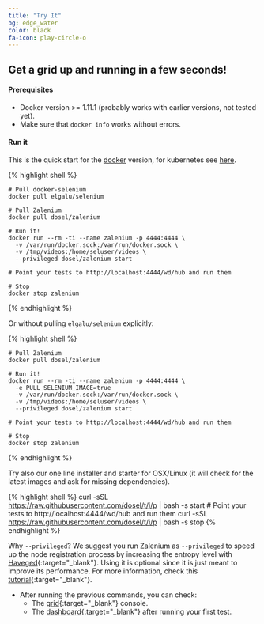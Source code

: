 ```yaml
---
title: "Try It"
bg: edge_water
color: black
fa-icon: play-circle-o
---
```

## Get a grid up and running in a few seconds!

#### Prerequisites
* Docker version >= 1.11.1 (probably works with earlier versions, not tested yet).
* Make sure that `docker info` works without errors.

#### Run it

This is the quick start for the [docker](#docker) version, for kubernetes see [here](#kubernetes).  

{% highlight shell %}

    # Pull docker-selenium
    docker pull elgalu/selenium
    
    # Pull Zalenium
    docker pull dosel/zalenium
    
    # Run it!
    docker run --rm -ti --name zalenium -p 4444:4444 \
      -v /var/run/docker.sock:/var/run/docker.sock \
      -v /tmp/videos:/home/seluser/videos \
      --privileged dosel/zalenium start
      
    # Point your tests to http://localhost:4444/wd/hub and run them

    # Stop
    docker stop zalenium

{% endhighlight %}

Or without pulling `elgalu/selenium` explicitly:

{% highlight shell %}

    # Pull Zalenium
    docker pull dosel/zalenium
    
    # Run it!
    docker run --rm -ti --name zalenium -p 4444:4444 \
      -e PULL_SELENIUM_IMAGE=true
      -v /var/run/docker.sock:/var/run/docker.sock \
      -v /tmp/videos:/home/seluser/videos \
      --privileged dosel/zalenium start
      
    # Point your tests to http://localhost:4444/wd/hub and run them

    # Stop
    docker stop zalenium

{% endhighlight %} 

Try also our one line installer and starter for OSX/Linux (it will check for the latest images and ask for missing
dependencies).

{% highlight shell %}
    curl -sSL https://raw.githubusercontent.com/dosel/t/i/p | bash -s start
    # Point your tests to http://localhost:4444/wd/hub and run them
    curl -sSL https://raw.githubusercontent.com/dosel/t/i/p | bash -s stop
{% endhighlight %}


Why `--privileged`? We suggest you run Zalenium as 
`--privileged` to speed up the node registration process by increasing the entropy
level with [Haveged](http://www.issihosts.com/haveged/){:target="_blank"}. Using it is optional since it is just meant 
to improve its performance. For more information, check this 
[tutorial](https://www.digitalocean.com/community/tutorials/how-to-setup-additional-entropy-for-cloud-servers-using-haveged){:target="_blank"}.


* After running the previous commands, you can check:
  * The [grid](http://localhost:4444/grid/console){:target="_blank"} console.
  * The [dashboard](http://localhost:4444/dashboard){:target="_blank"} after running your first test.


